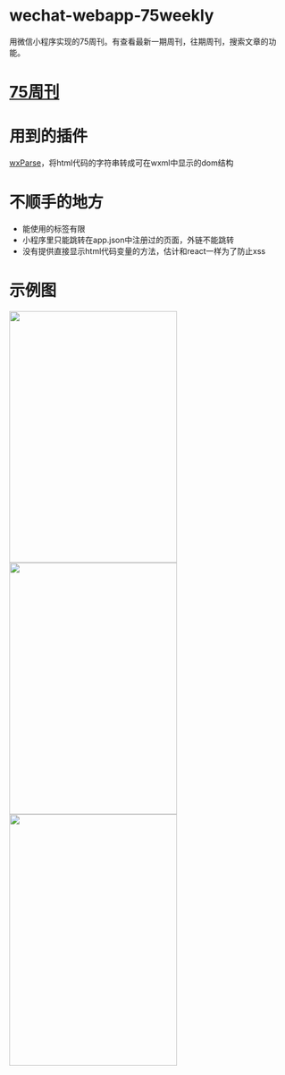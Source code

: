 # wechat-webapp-75weekly
用微信小程序实现的75周刊。有查看最新一期周刊，往期周刊，搜索文章的功能。

# [75周刊](http://old.75team.com/weekly/)

# 用到的插件
[wxParse](https://github.com/icindy/wxParse)，将html代码的字符串转成可在wxml中显示的dom结构

# 不顺手的地方
* 能使用的标签有限
* 小程序里只能跳转在app.json中注册过的页面，外链不能跳转
* 没有提供直接显示html代码变量的方法，估计和react一样为了防止xss

# 示例图
<img src="http://p7.qhimg.com/d/inn/bfd120b6/new.png" width="300" height="450" />
<img src="http://p7.qhimg.com/d/inn/bfd120b6/history.png" width="300" height="450"/>
<img src="http://p4.qhimg.com/d/inn/bfd120b6/search.png" width="300" height="450"/>